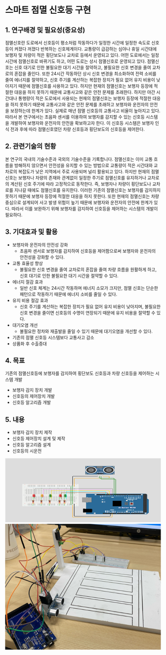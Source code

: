 # 스마트 점멸 신호등 구현

## 1. 연구배경 및 필요성(중요성)

점멸신호란 도로에서 신호등이 평소처럼 작동하다가 일정한 시간에 일정한 속도로 신호등이 켜졌다 꺼졌다 반복하는 신호체계이다. 교통량이 급감하는 심야나 휴일 시간대에 보행자 및 차량이 적은 횡단보도나 교차로 등에서 운영되고 있다. 어떤 도로에서는 일정 시간에 점멸신호로 바뀌기도 하고, 어떤 도로는 상시 점멸신호로 운영되고 있다. 점멸신호는 신호 대기로 인한 불필요한 대기 시간을 절약하고, 불필요한 신호 변경을 줄여 교차로의 혼잡을 줄인다. 또한 24시간 작동하던 상시 신호 변경을 최소화하여 전력 소비를 줄여 에너지를 절약하고, 신호 주기를 계산하는 복잡한 장치가 필요 없어 유지 비용이 낮아지기 때문에 점멸신호를 사용하고 있다. 하지만 현재의 점멸신호는 보행자 등장에 적절한 대응을 하지 못하기 때문에 교통사고와 같은 안전 문제를 초래한다. 하지만 야간 시간대나 통행량이 적은 도로에서 사용되는 현재의 점멸신호는 보행자 등장에 적절한 대응을 하지 못하기 때문에 교통사고와 같은 안전 문제를 초래하고 보행자와 운전자의 안전을 보장하는데 한계가 있다. 실제로 매년 점멸 신호등의 교통사고 비율이 높아지고 있다. 따라서 본 연구에서는 초음파 센서를 이용하여 보행자를 감지할 수 있는 신호등 시스템을 개발하여 보행자와 운전자의 안전을 확보하고자 한다. 이 신호등 시스템은 보행자 인식 전과 후에 따라 점멸신호였던 차량 신호등과 횡단보도의 신호등을 제어한다.   

## 2. 관련기술의 현황
  본 연구의 국내의 기술수준과 국외의 기술수준을 기록합니다. 
점멸신호는 이미 교통 흐름을 방해하지 않으면서 안전성을 유지할 수 있는 방법으로 교통량이 적은 시간대와 교차로의 복잡도가 낮은 지역에서 주로 사용되며 널리 활용되고 있다. 하지만 현재의 점멸신호는 보행자나 차량의 존재와 관계없이 일정한 주기로 점멸신호를 유지하거나 교차로의 계산된 신호 주기에 따라 고정적으로 동작한다. 즉, 보행자나 차량이 횡단보도나 교차로를 지나갈 때에도 점멸신호를 유지한다. 이러한 기존의 점멸신호는 보행자를 감지하지 못하기 때문에 보행자 등장에 적절한 대응을 하지 못한다. 또한 현재의 점멸신호는 차량 중심으로 설계되어 사고 발생 위험이 높기 때문에 보행자와 운전자의 안전에 한계가 있다. 따라서 이를 보완하기 위해 보행자를 감지하여 신호등을 제어하는 시스템의 개발이 필요하다.

## 3. 기대효과 및 활용
 - 보행자와 운전자의 안전성 강화
   - 초음파 센서로 보행자를 감지하여 신호등을 제어함으로써 보행자와 운전자의 안전성을 강화할 수 있다.
- 교통 효율성 향상
  - 불필요한 신호 변경을 줄여 교차로의 혼잡을 줄여 차량 흐름을 원활하게 하고, 신호 대기로 인한 불필요한 대기 시간을 절약할 수 있다.
- 에너지 절감 효과
  - 일반 신호 체계는 24시간 작동하며 에너지 소모가 크지만, 점멸 신호는 단순한 패턴으로 작동하기 때문에 에너지 소비를 줄일 수 있다. 
- 유지 비용 절감 효과
  - 신호 주기를 계산하는 복잡한 장치가 필요 없어 유지 비용이 낮아지며, 불필요한 신호 변경을 줄이면 신호등의 수명이 연장되기 때문에 유지 비용을 절약할 수 있다.
- 대기오염 개선
  - 불필요한 정차와 재출발을 줄일 수 있기 때문에 대기오염을 개선할 수 있다.
- 기존의 점멸 신호등 시스템보다 교통사고 감소
- 상품화 후 수출증대

## 4. 목표
기존의 점멸신호등에 보행자를 감지하여 횡단보도 신호등과 차량 신호등을 제어하는 시스템 개발 
- 보행자 감지 장치 개발
- 신호등의 제어장치 개발
- 신호등 알고리즘 개발

## 5. 내용
- 보행자 감지 장치 제작
- 신호등 제어장치 설계 및 제작
- 신호등 알고리즘 설계
- 신호등의 시운전

![1](https://github.com/2461041/smart-traffic-light/blob/main/noname01.png)
![2](https://github.com/2461041/smart-traffic-light/blob/main/noname2.png)
